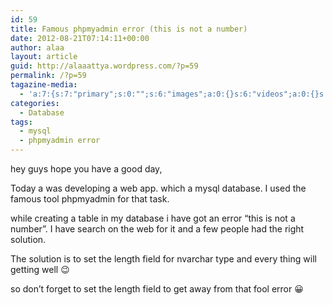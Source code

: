 ```yaml
---
id: 59
title: Famous phpmyadmin error (this is not a number)
date: 2012-08-21T07:14:11+00:00
author: alaa
layout: article
guid: http://alaaattya.wordpress.com/?p=59
permalink: /?p=59
tagazine-media:
  - 'a:7:{s:7:"primary";s:0:"";s:6:"images";a:0:{}s:6:"videos";a:0:{}s:11:"image_count";i:0;s:6:"author";s:8:"30373923";s:7:"blog_id";s:8:"30897336";s:9:"mod_stamp";s:19:"2012-08-21 07:14:11";}'
categories:
  - Database
tags:
  - mysql
  - phpmyadmin error
---
```

hey guys hope you have a good day,

Today a was developing a web app. which a mysql database. I used the famous tool phpmyadmin for that task.

while creating a table in my database i have got an error &#8220;this is not a number&#8221;. I have search on the web for it and a few people had the right solution.

The solution is to set the length field for nvarchar type and every thing will getting well 😉

so don&#8217;t forget to set the length field to get away from that fool error 😀